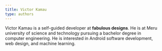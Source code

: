 ```yaml
---
title: Victor Kamau
type: authors
---
```

Victor Kamau is a self-guided developer at **fabulous designs**. He is at Meru university of science and technology pursuing a bachelor degree in computer engineering. He is interested in Android software development, web design, and machine learning.